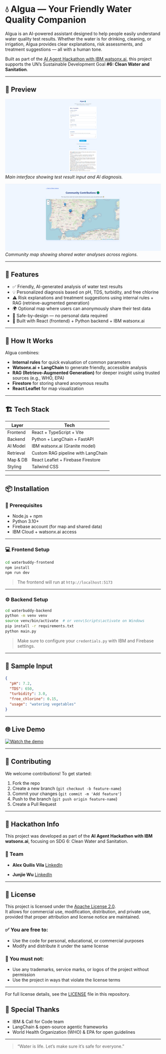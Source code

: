 # 💧 AIgua — Your Friendly Water Quality Companion

AIgua is an AI-powered assistant designed to help people easily understand water quality test results. Whether the water is for drinking, cleaning, or irrigation, AIgua provides clear explanations, risk assessments, and treatment suggestions — all with a human tone.

Built as part of the [AI Agent Hackathon with IBM watsonx.ai](https://developer.ibm.com/events/ai-agent-hackathon-with-ibm-watsonx-ai/), this project supports the UN’s Sustainable Development Goal **#6: Clean Water and Sanitation**.

---

## 📸 Preview

![AIgua screenshot 1](./screenshots/main-ui.png)  
*Main interface showing test result input and AI diagnosis.*

![AIgua screenshot 2](./screenshots/map-view.png)  
*Community map showing shared water analyses across regions.*

---

## 🚀 Features

- ✅ Friendly, AI-generated analysis of water test results  
- 💡 Personalized diagnosis based on pH, TDS, turbidity, and free chlorine  
- ⚠️ Risk explanations and treatment suggestions using internal rules + RAG (retrieve-augmented generation)  
- 🌍 Optional map where users can anonymously share their test data  
- 🔐 Safe-by-design — no personal data required  
- 📱 Built with React (frontend) + Python backend + IBM watsonx.ai  

---

## 🧠 How It Works

AIgua combines:
- **Internal rules** for quick evaluation of common parameters  
- **Watsonx.ai + LangChain** to generate friendly, accessible analysis  
- **RAG (Retrieve-Augmented Generation)** for deeper insight using trusted sources (e.g., WHO, EPA)  
- **Firestore** for storing shared anonymous results  
- **React Leaflet** for map visualization  

---

## 🏗 Tech Stack

| Layer         | Tech                              |
|---------------|-----------------------------------|
| Frontend      | React + TypeScript + Vite         |
| Backend       | Python + LangChain + FastAPI |
| AI Model      | IBM watsonx.ai (Granite model)    |
| Retrieval     | Custom RAG pipeline with LangChain |
| Map & DB      | React Leaflet + Firebase Firestore |
| Styling       | Tailwind CSS                      |

---

## 📦 Installation

### 🔧 Prerequisites

- Node.js + npm  
- Python 3.10+  
- Firebase account (for map and shared data)  
- IBM Cloud + watsonx.ai access  

---

### 💻 Frontend Setup

```bash
cd waterbuddy-frontend
npm install
npm run dev
```

> The frontend will run at `http://localhost:5173`

---

### ⚙️ Backend Setup

```bash
cd waterbuddy-backend
python -m venv venv
source venv/bin/activate  # or venv\Scripts\activate on Windows
pip install -r requirements.txt
python main.py
```

> Make sure to configure your `credentials.py` with IBM and Firebase settings.

---

## 🧪 Sample Input

```json
{
  "pH": 7.2,
  "TDS": 650,
  "turbidity": 3.0,
  "free_chlorine": 0.15,
  "usage": "watering vegetables"
}
```

---

## 🌐 Live Demo

[![Watch the demo](https://img.youtube.com/vi/kAa69mZ3UZk/maxresdefault.jpg)](https://www.youtube.com/watch?v=kAa69mZ3UZk)

---

## 🤝 Contributing

We welcome contributions! To get started:

1. Fork the repo  
2. Create a new branch (`git checkout -b feature-name`)  
3. Commit your changes (`git commit -m 'Add feature'`)  
4. Push to the branch (`git push origin feature-name`)  
5. Create a Pull Request  

---

## 🎯 Hackathon Info

This project was developed as part of the **AI Agent Hackathon with IBM watsonx.ai**, focusing on SDG 6: Clean Water and Sanitation.

### 👥 Team

- **Alex Quilis Vila**
  [LinkedIn](https://www.linkedin.com/in/alex-quilis-vila/)
  
- **Junjie Wu**
  [LinkedIn](https://www.linkedin.com/in/junjie-wu-jj/)  

---

## 📄 License

This project is licensed under the [Apache License 2.0](https://www.apache.org/licenses/LICENSE-2.0).  
It allows for commercial use, modification, distribution, and private use, provided that proper attribution and license notice are maintained.

### ✅ You are free to:

- Use the code for personal, educational, or commercial purposes  
- Modify and distribute it under the same license  

### 🚫 You must not:

- Use any trademarks, service marks, or logos of the project without permission  
- Use the project in ways that violate the license terms

---

For full license details, see the [LICENSE](./LICENSE) file in this repository.

## 💙 Special Thanks

- IBM & Call for Code team  
- LangChain & open-source agentic frameworks  
- World Health Organization (WHO) & EPA for open guidelines  

---

> “Water is life. Let’s make sure it’s safe for everyone.”
